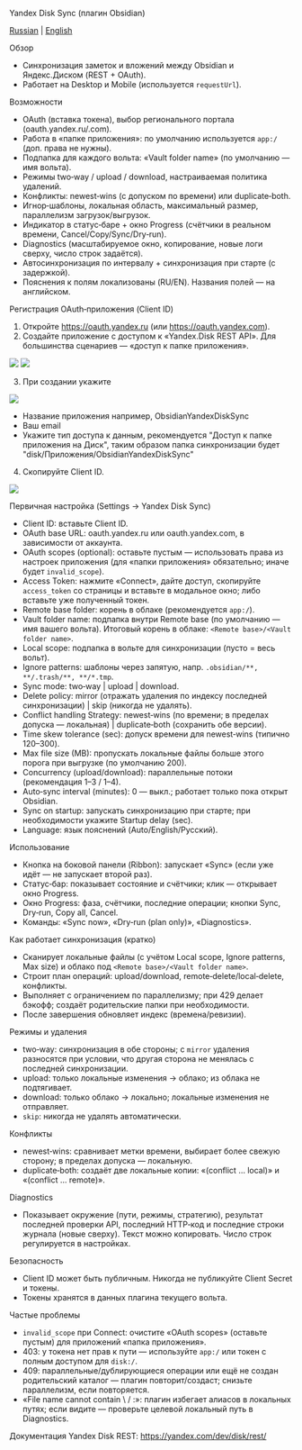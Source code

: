 Yandex Disk Sync (плагин Obsidian)

[Russian](Documentation/README_ru.md) | [English](./README.md)

Обзор
- Синхронизация заметок и вложений между Obsidian и Яндекс.Диском (REST + OAuth).
- Работает на Desktop и Mobile (используется `requestUrl`).

Возможности
- OAuth (вставка токена), выбор регионального портала (oauth.yandex.ru/.com).
- Работа в «папке приложения»: по умолчанию используется `app:/` (доп. права не нужны).
- Подпапка для каждого вольта: «Vault folder name» (по умолчанию — имя вольта).
- Режимы two‑way / upload / download, настраиваемая политика удалений.
- Конфликты: newest‑wins (с допуском по времени) или duplicate‑both.
- Игнор‑шаблоны, локальная область, максимальный размер, параллелизм загрузок/выгрузок.
- Индикатор в статус‑баре + окно Progress (счётчики в реальном времени, Cancel/Copy/Sync/Dry‑run).
- Diagnostics (масштабируемое окно, копирование, новые логи сверху, число строк задаётся).
- Автосинхронизация по интервалу + синхронизация при старте (с задержкой).
- Пояснения к полям локализованы (RU/EN). Названия полей — на английском.

Регистрация OAuth‑приложения (Client ID)
1) Откройте https://oauth.yandex.ru (или https://oauth.yandex.com).
2) Создайте приложение с доступом к «Yandex.Disk REST API». Для большинства сценариев — «доступ к папке приложения».

![](image_0.png)
![](image_1.png)

3) При создании укажите

![](image_2.png)

- Название приложения например, ObsidianYandexDiskSync
- Ваш email
- Укажите тип доступа к данным, рекомендуется "Доступ к папке приложения на Диск", таким образом папка синхронизации будет "disk/Приложения/ObsidianYandexDiskSync"

4) Скопируйте Client ID.

![](image_3.png)

Первичная настройка (Settings → Yandex Disk Sync)
- Client ID: вставьте Client ID.
- OAuth base URL: oauth.yandex.ru или oauth.yandex.com, в зависимости от аккаунта.
- OAuth scopes (optional): оставьте пустым — использовать права из настроек приложения (для «папки приложения» обязательно; иначе будет `invalid_scope`).
- Access Token: нажмите «Connect», дайте доступ, скопируйте `access_token` со страницы и вставьте в модальное окно; либо вставьте уже полученный токен.
- Remote base folder: корень в облаке (рекомендуется `app:/`).
- Vault folder name: подпапка внутри Remote base (по умолчанию — имя вашего вольта). Итоговый корень в облаке: `<Remote base>/<Vault folder name>`.
- Local scope: подпапка в вольте для синхронизации (пусто = весь вольт).
- Ignore patterns: шаблоны через запятую, напр. `.obsidian/**, **/.trash/**, **/*.tmp`.
- Sync mode: two‑way | upload | download.
- Delete policy: mirror (отражать удаления по индексу последней синхронизации) | skip (никогда не удалять).
- Conflict handling Strategy: newest‑wins (по времени; в пределах допуска — локальная) | duplicate‑both (сохранить обе версии).
- Time skew tolerance (sec): допуск времени для newest‑wins (типично 120–300).
- Max file size (MB): пропускать локальные файлы больше этого порога при выгрузке (по умолчанию 200).
- Concurrency (upload/download): параллельные потоки (рекомендация 1–3 / 1–4).
- Auto‑sync interval (minutes): 0 — выкл.; работает только пока открыт Obsidian.
- Sync on startup: запускать синхронизацию при старте; при необходимости укажите Startup delay (sec).
- Language: язык пояснений (Auto/English/Русский).

Использование
- Кнопка на боковой панели (Ribbon): запускает «Sync» (если уже идёт — не запускает второй раз).
- Статус‑бар: показывает состояние и счётчики; клик — открывает окно Progress.
- Окно Progress: фаза, счётчики, последние операции; кнопки Sync, Dry‑run, Copy all, Cancel.
- Команды: «Sync now», «Dry‑run (plan only)», «Diagnostics».

Как работает синхронизация (кратко)
- Сканирует локальные файлы (с учётом Local scope, Ignore patterns, Max size) и облако под `<Remote base>/<Vault folder name>`.
- Строит план операций: upload/download, remote‑delete/local‑delete, конфликты.
- Выполняет с ограничением по параллелизму; при 429 делает бэкофф; создаёт родительские папки при необходимости.
- После завершения обновляет индекс (времена/ревизии).

Режимы и удаления
- two‑way: синхронизация в обе стороны; с `mirror` удаления разносятся при условии, что другая сторона не менялась с последней синхронизации.
- upload: только локальные изменения → облако; из облака не подтягивает.
- download: только облако → локально; локальные изменения не отправляет.
- `skip`: никогда не удалять автоматически.

Конфликты
- newest‑wins: сравнивает метки времени, выбирает более свежую сторону; в пределах допуска — локальную.
- duplicate‑both: создаёт две локальные копии: «(conflict … local)» и «(conflict … remote)».

Diagnostics
- Показывает окружение (пути, режимы, стратегию), результат последней проверки API, последний HTTP‑код и последние строки журнала (новые сверху). Текст можно копировать. Число строк регулируется в настройках.

Безопасность
- Client ID может быть публичным. Никогда не публикуйте Client Secret и токены.
- Токены хранятся в данных плагина текущего вольта.

Частые проблемы
- `invalid_scope` при Connect: очистите «OAuth scopes» (оставьте пустым) для приложений «папка приложения».
- 403: у токена нет прав к пути — используйте `app:/` или токен с полным доступом для `disk:/`.
- 409: параллельные/дублирующиеся операции или ещё не создан родительский каталог — плагин повторит/создаст; снизьте параллелизм, если повторяется.
- «File name cannot contain \\ / :»: плагин избегает алиасов в локальных путях; если видите — проверьте целевой локальный путь в Diagnostics.

Документация Yandex Disk REST: https://yandex.com/dev/disk/rest/

